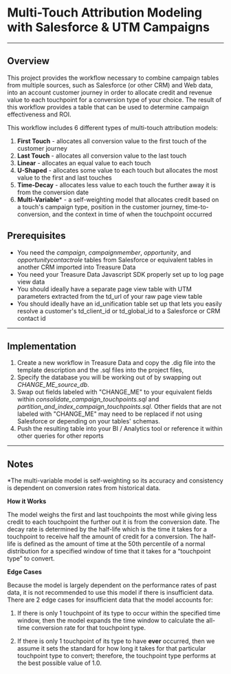# Multi-Touch Attribution Modeling with Salesforce & UTM Campaigns

----
## Overview

This project provides the workflow necessary to combine campaign tables from multiple sources, such as Salesforce (or other CRM) and Web data, into an account customer journey in order to allocate credit and revenue value to each touchpoint for a conversion type of your choice. The result of this workflow provides a table that can be used to determine campaign effectiveness and ROI.

This workflow includes 6 different types of multi-touch attribution models:

1. **First Touch** - allocates all conversion value to the first touch of the customer journey
2. **Last Touch** - allocates all conversion value to the last touch
3. **Linear** - allocates an equal value to each touch
4. **U-Shaped** - allocates some value to each touch but allocates the most value to the first and last touches
5. **Time-Decay** - allocates less value to each touch the further away it is from the conversion date
6. **Multi-Variable*** - a self-weighting model that allocates credit based on a touch's campaign type, position in the customer journey, time-to-conversion, and the context in time of when the touchpoint occurred

## Prerequisites
* You need the *campaign*, *campaignmember*, *opportunity*, and *opportunitycontactrole* tables from Salesforce or equivalent tables in another CRM imported into Treasure Data
* You need your Treasure Data Javascript SDK properly set up to log page view data
* You should ideally have a separate page view table with UTM parameters extracted from the td_url of your raw page view table
* You should ideally have an id\_unification table set up that lets you easily resolve a customer's td\_client\_id or td\_global\_id to a Salesforce or CRM contact id


----
## Implementation
1. Create a new workflow in Treasure Data and copy the .dig file into the template description and the .sql files into the project files,
2. Specify the database you will be working out of by swapping out *CHANGE\_ME\_source\_db*.
3. Swap out fields labeled with "CHANGE\_ME" to your equivalent fields within *consolidate\_campaign\_touchpoints.sql* and *partition\_and\_index\_campaign\_touchpoints.sql*. Other fields that are not labeled with "CHANGE_ME" may need to be replaced if not using Salesforce or depending on your tables' schemas.
4. Push the resulting table into your BI / Analytics tool or reference it within other queries for other reports

----
## Notes
*The multi-variable model is self-weighting so its accuracy and consistency is dependent on conversion rates from historical data. 

**How it Works**

The model weighs the first and last touchpoints the most while giving less credit to each touchpoint the further out it is from the conversion date. The decay rate is determined by the half-life which is the time it takes for a touchpoint to receive half the amount of credit for a conversion. The half-life is defined as the amount of time at the 50th percentile of a normal distribution for a specified window of time that it takes for a “touchpoint type” to convert. 

**Edge Cases**

Because the model is largely dependent on the performance rates of past data, it is not recommended to use this model if there is insufficient data. There are 2 edge cases for insufficient data that the model accounts for:

1. If there is only 1 touchpoint of its type to occur within the specified time window, then the model expands the time window to calculate the all-time conversion rate for that touchpoint type.

2. If there is only 1 touchpoint of its type to have **ever** occurred, then we assume it sets the standard for how long it takes for that particular touchpoint type to convert; therefore, the touchpoint type performs at the best possible value of 1.0.

